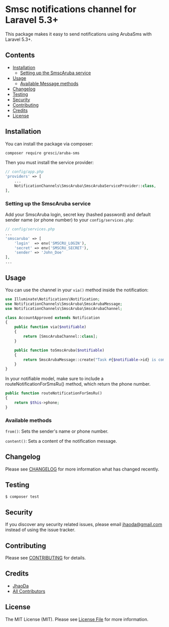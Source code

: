 # Smsc notifications channel for Laravel 5.3+

This package makes it easy to send notifications using ArubaSms with Laravel 5.3+.

## Contents

- [Installation](#installation)
    - [Setting up the SmscAruba service](#setting-up-the-SmscAruba-service)
- [Usage](#usage)
    - [Available Message methods](#available-message-methods)
- [Changelog](#changelog)
- [Testing](#testing)
- [Security](#security)
- [Contributing](#contributing)
- [Credits](#credits)
- [License](#license)


## Installation

You can install the package via composer:

```bash
composer require gresci/aruba-sms
```

Then you must install the service provider:
```php
// config/app.php
'providers' => [
    ...
    NotificationChannels\SmscAruba\SmscArubaServiceProvider::class,
],
```

### Setting up the SmscAruba service

Add your SmscAruba login, secret key (hashed password) and default sender name (or phone number) to your `config/services.php`:

```php
// config/services.php
...
'smscaruba' => [
    'login'  => env('SMSCRU_LOGIN'),
    'secret' => env('SMSCRU_SECRET'),
    'sender' => 'John_Doe'
],
...
```

## Usage

You can use the channel in your `via()` method inside the notification:

```php
use Illuminate\Notifications\Notification;
use NotificationChannels\SmscAruba\SmscArubaMessage;
use NotificationChannels\SmscAruba\SmscArubaChannel;

class AccountApproved extends Notification
{
    public function via($notifiable)
    {
        return [SmscArubaChannel::class];
    }

    public function toSmscAruba($notifiable)
    {
        return SmscArubaMessage::create("Task #{$notifiable->id} is complete!");
    }
}
```

In your notifiable model, make sure to include a routeNotificationForSmsRu() method, which return the phone number.

```php
public function routeNotificationForSmsRu()
{
    return $this->phone;
}
```

### Available methods

`from()`: Sets the sender's name or phone number.

`content()`: Sets a content of the notification message.

## Changelog

Please see [CHANGELOG](CHANGELOG.md) for more information what has changed recently.

## Testing

``` bash
$ composer test
```

## Security

If you discover any security related issues, please email jhaoda@gmail.com instead of using the issue tracker.

## Contributing

Please see [CONTRIBUTING](CONTRIBUTING.md) for details.

## Credits

- [JhaoDa](https://github.com/jhaoda)
- [All Contributors](../../contributors)

## License

The MIT License (MIT). Please see [License File](LICENSE.md) for more information.
